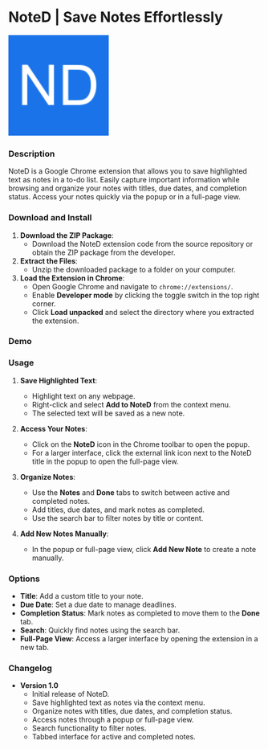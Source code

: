 # NoteD | Save Notes Effortlessly

<img src="icons/icon128.png" width="200" alt="NoteD">

### Description

NoteD is a Google Chrome extension that allows you to save highlighted text as notes in a to-do list. Easily capture important information while browsing and organize your notes with titles, due dates, and completion status. Access your notes quickly via the popup or in a full-page view.

### Download and Install

1. **Download the ZIP Package**:
   - Download the NoteD extension code from the source repository or obtain the ZIP package from the developer.
2. **Extract the Files**:
   - Unzip the downloaded package to a folder on your computer.
3. **Load the Extension in Chrome**:
   - Open Google Chrome and navigate to `chrome://extensions/`.
   - Enable **Developer mode** by clicking the toggle switch in the top right corner.
   - Click **Load unpacked** and select the directory where you extracted the extension.

### Demo



### Usage

1. **Save Highlighted Text**:
   - Highlight text on any webpage.
   - Right-click and select **Add to NoteD** from the context menu.
   - The selected text will be saved as a new note.

2. **Access Your Notes**:
   - Click on the **NoteD** icon in the Chrome toolbar to open the popup.
   - For a larger interface, click the external link icon next to the NoteD title in the popup to open the full-page view.

3. **Organize Notes**:
   - Use the **Notes** and **Done** tabs to switch between active and completed notes.
   - Add titles, due dates, and mark notes as completed.
   - Use the search bar to filter notes by title or content.

4. **Add New Notes Manually**:
   - In the popup or full-page view, click **Add New Note** to create a note manually.

### Options

- **Title**: Add a custom title to your note.
- **Due Date**: Set a due date to manage deadlines.
- **Completion Status**: Mark notes as completed to move them to the **Done** tab.
- **Search**: Quickly find notes using the search bar.
- **Full-Page View**: Access a larger interface by opening the extension in a new tab.

### Changelog

* **Version 1.0**
  * Initial release of NoteD.
  * Save highlighted text as notes via the context menu.
  * Organize notes with titles, due dates, and completion status.
  * Access notes through a popup or full-page view.
  * Search functionality to filter notes.
  * Tabbed interface for active and completed notes.
